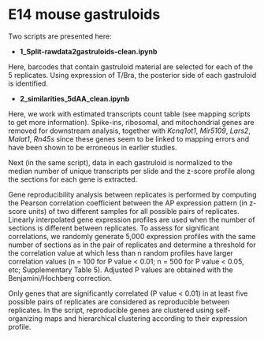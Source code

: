 # E14 mouse gastruloids

Two scripts are presented here: 

* **1_Split-rawdata2gastruloids-clean.ipynb**

Here, barcodes that contain gastruloid material are selected for each of the 5 replicates. Using expression of T/Bra, the posterior side of each gastruloid is identified. 

* **2_similarities_5dAA_clean.ipynb**

Here, we work with estimated transcripts count table (see mapping scripts to get more information). Spike-ins, ribosomal, and mitochondrial genes are removed for downstream analysis, together with _Kcnq1ot1_, _Mir5109_, _Lars2_, _Malat1_, _Rn45s_ since these genes seem to be linked to mapping errors and have been shown to be erroneous in earlier studies.

Next (in the same script), data in each gastruloid is normalized to the median number of unique transcripts per slide and the z-score profile along the sections for each gene is extracted. 

Gene reproducibility analysis between replicates is performed by computing the Pearson correlation coefficient between the AP expression pattern (in z-score units) of two different samples for all possible pairs of replicates. Linearly interpolated gene expression profiles are used when the number of sections is different between replicates. To assess for significant correlations, we randomly generate 5,000 expression profiles with the same number of sections as in the pair of replicates and determine a threshold for the correlation value at which less than n random profiles have larger correlation values (n = 100 for P value < 0.01; n = 500 for P value < 0.05, etc; Supplementary Table 5). Adjusted P values are obtained with the Benjamini/Hochberg correction. 

Only genes that are significantly correlated (P value < 0.01) in at least five possible pairs of replicates are considered as reproducible between replicates. In the script, reproducible genes are clustered using self-organizing maps and hierarchical clustering according to their expression profile. 
